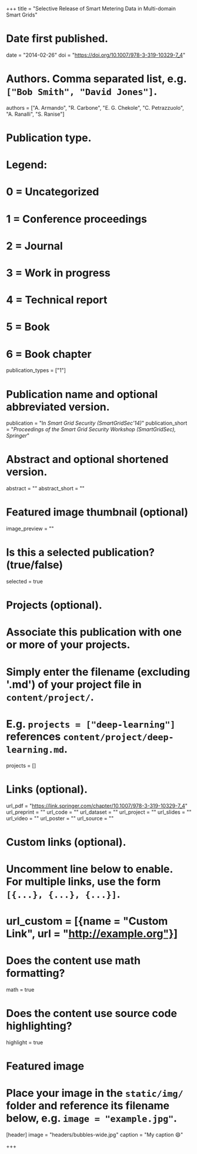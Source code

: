 +++
title = "Selective Release of Smart Metering Data in Multi-domain Smart Grids"

# Date first published.
date = "2014-02-26"
doi = "https://doi.org/10.1007/978-3-319-10329-7_4"

# Authors. Comma separated list, e.g. `["Bob Smith", "David Jones"]`.
authors = ["A. Armando", "R. Carbone", "E. G. Chekole", "C. Petrazzuolo", "A. Ranalli", "S. Ranise"]

# Publication type.
# Legend:
# 0 = Uncategorized
# 1 = Conference proceedings
# 2 = Journal
# 3 = Work in progress
# 4 = Technical report
# 5 = Book
# 6 = Book chapter
publication_types = ["1"]

# Publication name and optional abbreviated version.
publication = "In *Smart Grid Security (SmartGridSec'14)*"
publication_short = "*Proceedings of the Smart Grid Security Workshop (SmartGridSec), Springer*"

# Abstract and optional shortened version.
abstract = ""
abstract_short = ""

# Featured image thumbnail (optional)
image_preview = ""

# Is this a selected publication? (true/false)
selected = true

# Projects (optional).
#   Associate this publication with one or more of your projects.
#   Simply enter the filename (excluding '.md') of your project file in `content/project/`.
#   E.g. `projects = ["deep-learning"]` references `content/project/deep-learning.md`.
projects = []

# Links (optional).
url_pdf = "https://link.springer.com/chapter/10.1007/978-3-319-10329-7_4"
url_preprint = ""
url_code = ""
url_dataset = ""
url_project = ""
url_slides = ""
url_video = ""
url_poster = ""
url_source = ""

# Custom links (optional).
#   Uncomment line below to enable. For multiple links, use the form `[{...}, {...}, {...}]`.
# url_custom = [{name = "Custom Link", url = "http://example.org"}]

# Does the content use math formatting?
 math = true

# Does the content use source code highlighting?
highlight = true

# Featured image
# Place your image in the `static/img/` folder and reference its filename below, e.g. `image = "example.jpg"`.
[header]
image = "headers/bubbles-wide.jpg"
caption = "My caption 😄"

+++


